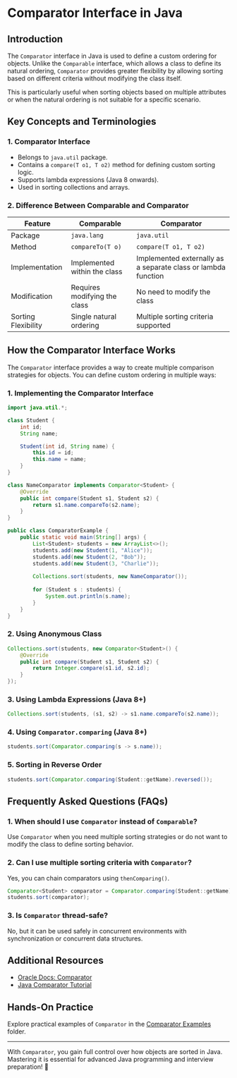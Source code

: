 # Comparator Interface in Java

## Introduction
The `Comparator` interface in Java is used to define a custom ordering for objects. Unlike the `Comparable` interface, which allows a class to define its natural ordering, `Comparator` provides greater flexibility by allowing sorting based on different criteria without modifying the class itself.

This is particularly useful when sorting objects based on multiple attributes or when the natural ordering is not suitable for a specific scenario.

## Key Concepts and Terminologies

### 1. Comparator Interface
- Belongs to `java.util` package.
- Contains a `compare(T o1, T o2)` method for defining custom sorting logic.
- Supports lambda expressions (Java 8 onwards).
- Used in sorting collections and arrays.

### 2. Difference Between Comparable and Comparator
| Feature | Comparable | Comparator |
|---------|-----------|------------|
| Package | `java.lang` | `java.util` |
| Method | `compareTo(T o)` | `compare(T o1, T o2)` |
| Implementation | Implemented within the class | Implemented externally as a separate class or lambda function |
| Modification | Requires modifying the class | No need to modify the class |
| Sorting Flexibility | Single natural ordering | Multiple sorting criteria supported |

## How the Comparator Interface Works

The `Comparator` interface provides a way to create multiple comparison strategies for objects. You can define custom ordering in multiple ways:

### 1. Implementing the Comparator Interface
```java
import java.util.*;

class Student {
    int id;
    String name;

    Student(int id, String name) {
        this.id = id;
        this.name = name;
    }
}

class NameComparator implements Comparator<Student> {
    @Override
    public int compare(Student s1, Student s2) {
        return s1.name.compareTo(s2.name);
    }
}

public class ComparatorExample {
    public static void main(String[] args) {
        List<Student> students = new ArrayList<>();
        students.add(new Student(1, "Alice"));
        students.add(new Student(2, "Bob"));
        students.add(new Student(3, "Charlie"));
        
        Collections.sort(students, new NameComparator());
        
        for (Student s : students) {
            System.out.println(s.name);
        }
    }
}
```

### 2. Using Anonymous Class
```java
Collections.sort(students, new Comparator<Student>() {
    @Override
    public int compare(Student s1, Student s2) {
        return Integer.compare(s1.id, s2.id);
    }
});
```

### 3. Using Lambda Expressions (Java 8+)
```java
Collections.sort(students, (s1, s2) -> s1.name.compareTo(s2.name));
```

### 4. Using `Comparator.comparing` (Java 8+)
```java
students.sort(Comparator.comparing(s -> s.name));
```

### 5. Sorting in Reverse Order
```java
students.sort(Comparator.comparing(Student::getName).reversed());
```

## Frequently Asked Questions (FAQs)

### 1. When should I use `Comparator` instead of `Comparable`?
Use `Comparator` when you need multiple sorting strategies or do not want to modify the class to define sorting behavior.

### 2. Can I use multiple sorting criteria with `Comparator`?
Yes, you can chain comparators using `thenComparing()`.
```java
Comparator<Student> comparator = Comparator.comparing(Student::getName).thenComparing(Student::getId);
students.sort(comparator);
```

### 3. Is `Comparator` thread-safe?
No, but it can be used safely in concurrent environments with synchronization or concurrent data structures.

## Additional Resources
- [Oracle Docs: Comparator](https://docs.oracle.com/javase/8/docs/api/java/util/Comparator.html)
- [Java Comparator Tutorial](https://www.geeksforgeeks.org/comparator-interface-java/)

## Hands-On Practice
Explore practical examples of `Comparator` in the [Comparator Examples](./ComparatorExamples/) folder.

---
With `Comparator`, you gain full control over how objects are sorted in Java. Mastering it is essential for advanced Java programming and interview preparation! 🚀

